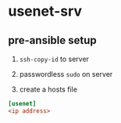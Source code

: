 # usenet-srv

## pre-ansible setup

1. `ssh-copy-id` to server

2. passwordless `sudo` on server

3. create a hosts file

```ini
[usenet]
<ip address>
```
